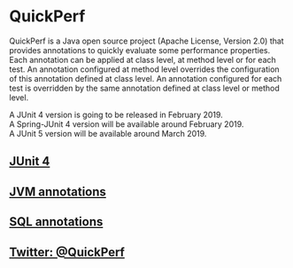 # QuickPerf
QuickPerf is a Java open source project (Apache License, Version 2.0) that provides annotations to quickly evaluate some performance properties. <br>
Each annotation can be applied at class level, at method level or for each test.
An annotation configured at method level overrides the configuration of this annotation defined at class level. An annotation configured for each test is overridden by the same annotation defined at class level or method level. <br>

A JUnit 4 version is going to be released in February 2019.<br>
A Spring-JUnit 4 version will be available around February 2019.<br>
A JUnit 5 version will be available around March 2019.<br>

## [JUnit 4](https://github.com/quick-perf/doc/wiki/JUnit-4)
## [JVM annotations](https://github.com/quick-perf/doc/wiki/JVM-annotations)
## [SQL annotations](https://github.com/quick-perf/doc/wiki/SQL-annotations)
## [Twitter: @QuickPerf](https://twitter.com/quickperf)